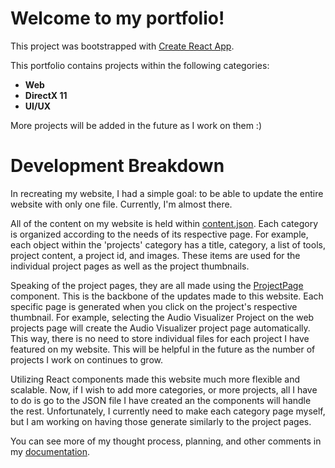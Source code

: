 # Welcome to my portfolio!

This project was bootstrapped with [Create React App](https://github.com/facebook/create-react-app).

This portfolio contains projects within the following categories:
- **Web**
- **DirectX 11**
- **UI/UX**

More projects will be added in the future as I work on them :)

# Development Breakdown
In recreating my website, I had a simple goal: to be able to update the entire website with only one file. Currently, I'm almost there.

All of the content on my website is held within [content.json](https://github.com/jabwashi2/jabwashi2.github.io/blob/main/src/content.json). Each category is organized according to the needs of its respective page. For example, each object within the 'projects' category has a title, category, a list of tools, project content, a project id, and images. These items are used for the individual project pages as well as the project thumbnails.

Speaking of the project pages, they are all made using the [ProjectPage](https://github.com/jabwashi2/jabwashi2.github.io/blob/main/src/pages/ProjectPage.js) component. This is the backbone of the updates made to this website. Each specific page is generated when you click on the project's respective thumbnail. For example, selecting the Audio Visualizer Project on the web projects page will create the Audio Visualizer project page automatically. This way, there is no need to store individual files for each project I have featured on my website. This will be helpful in the future as the number of projects I work on continues to grow.

Utilizing React components made this website much more flexible and scalable. Now, if I wish to add more categories, or more projects, all I have to do is go to the JSON file I have created an the components will handle the rest. Unfortunately, I currently need to make each category page myself, but I am working on having those generate similarly to the project pages.

You can see more of my thought process, planning, and other comments in my [documentation](https://github.com/jabwashi2/jabwashi2.github.io/blob/main/src/documentation.txt).

